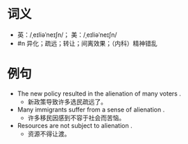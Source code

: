 # 词义
- 英：/ˌeɪliəˈneɪʃn/； 美：/ˌeɪliəˈneɪʃn/
- #n 异化；疏远；转让；间离效果；（内科）精神错乱
# 例句
- The new policy resulted in the alienation of many voters .
	- 新政策导致许多选民疏远了。
- Many immigrants suffer from a sense of alienation .
	- 许多移民因感到不容于社会而苦恼。
- Resources are not subject to alienation .
	- 资源不得让渡。

